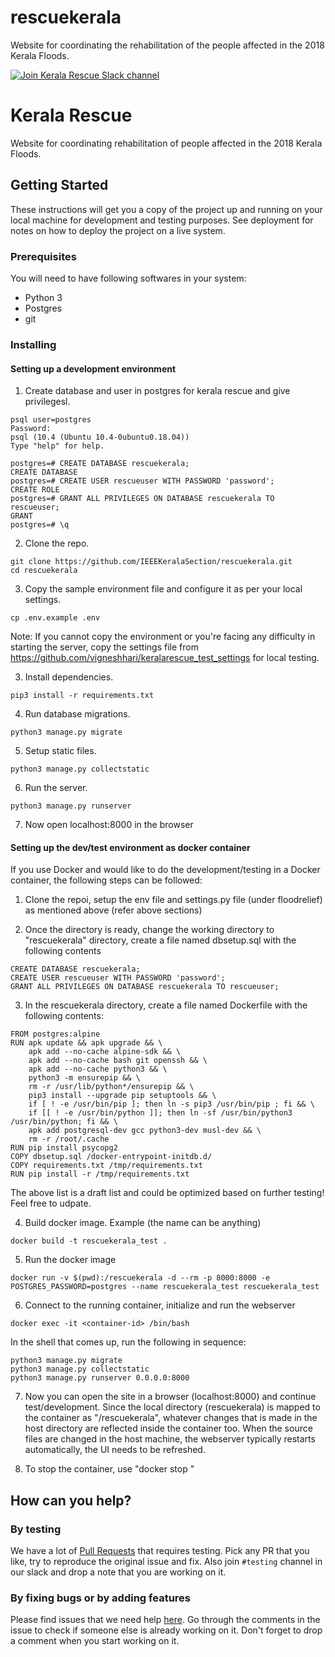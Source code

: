# rescuekerala

Website for coordinating the rehabilitation of the people affected in the 2018 Kerala Floods.

[![Join Kerala Rescue Slack channel](https://i.imgur.com/V7jxjak.png)](https://join.slack.com/t/keralarescue/shared_invite/enQtNDE4NzUyNjg4MjQ3LTJiMDU0ZmFhODNlNDE3ZDc4ZmFlMGI0YmQ0MzI0NWYyNThlOTgwYTM2Y2JlYzMxMDMxMzUwY2E2MmVmNDQyNmE)

# Kerala Rescue

Website for coordinating rehabilitation of people affected in the 2018 Kerala Floods.

## Getting Started

These instructions will get you a copy of the project up and running on your local machine for development and testing purposes. See deployment for notes on how to deploy the project on a live system.

### Prerequisites

You will need to have following softwares in your system:

- Python 3
- Postgres
- git

### Installing

#### Setting up a development environment

1. Create database and user in postgres for kerala rescue and give privilegesl.

```
psql user=postgres
Password:
psql (10.4 (Ubuntu 10.4-0ubuntu0.18.04))
Type "help" for help.

postgres=# CREATE DATABASE rescuekerala;
CREATE DATABASE
postgres=# CREATE USER rescueuser WITH PASSWORD 'password';
CREATE ROLE
postgres=# GRANT ALL PRIVILEGES ON DATABASE rescuekerala TO rescueuser;
GRANT
postgres=# \q

```

2. Clone the repo.
```
git clone https://github.com/IEEEKeralaSection/rescuekerala.git
cd rescuekerala
```

3. Copy the sample environment file and configure it as per your local settings.

```
cp .env.example .env
```

Note: If you cannot copy the environment or you're facing any difficulty in starting the server, copy the settings file from
https://github.com/vigneshhari/keralarescue_test_settings for local testing.

3. Install dependencies.

```
pip3 install -r requirements.txt
```

4. Run database migrations.

```
python3 manage.py migrate
```

5. Setup static files.
```
python3 manage.py collectstatic
```

6. Run the server.

```
python3 manage.py runserver
```
7. Now open localhost:8000 in the browser

#### Setting up the dev/test environment as docker container
If you use Docker and would like to do the development/testing in a Docker container, the following steps can be followed:

1. Clone the repoi, setup the env file and settings.py file (under floodrelief) as mentioned above (refer above sections)

2. Once the directory is ready, change the working directory to "rescuekerala" directory, create a file named dbsetup.sql with the following contents
```
CREATE DATABASE rescuekerala;
CREATE USER rescueuser WITH PASSWORD 'password';
GRANT ALL PRIVILEGES ON DATABASE rescuekerala TO rescueuser;
```

3. In the rescuekerala directory, create a file named Dockerfile with the following contents:
```
FROM postgres:alpine
RUN apk update && apk upgrade && \
    apk add --no-cache alpine-sdk && \
    apk add --no-cache bash git openssh && \
    apk add --no-cache python3 && \
    python3 -m ensurepip && \
    rm -r /usr/lib/python*/ensurepip && \
    pip3 install --upgrade pip setuptools && \
    if [ ! -e /usr/bin/pip ]; then ln -s pip3 /usr/bin/pip ; fi && \
    if [[ ! -e /usr/bin/python ]]; then ln -sf /usr/bin/python3 /usr/bin/python; fi && \
    apk add postgresql-dev gcc python3-dev musl-dev && \
    rm -r /root/.cache
RUN pip install psycopg2
COPY dbsetup.sql /docker-entrypoint-initdb.d/
COPY requirements.txt /tmp/requirements.txt
RUN pip install -r /tmp/requirements.txt
```

The above list is a draft list and could be optimized based on further testing! Feel free to udpate.

4. Build docker image. Example (the name can be anything)
```
docker build -t rescuekerala_test .
```

5. Run the docker image
```
docker run -v $(pwd):/rescuekerala -d --rm -p 8000:8000 -e POSTGRES_PASSWORD=postgres --name rescuekerala_test rescuekerala_test
```

6. Connect to the running container, initialize and run the webserver
```
docker exec -it <container-id> /bin/bash
```

In the shell that comes up, run the following in sequence:
```
python3 manage.py migrate
python3 manage.py collectstatic
python3 manage.py runserver 0.0.0.0:8000
```

7. Now you can open the site in a browser (localhost:8000) and continue test/development. Since the local directory (rescuekerala) is mapped to the container as "/rescuekerala", whatever changes that is made in the host directory are reflected inside the container too. When the source files are changed in the host machine, the webserver typically restarts automatically, the UI needs to be refreshed.

8. To stop the container, use "docker stop <container-id>" 

## How can you help?

### By testing

We have a lot of [Pull Requests](https://github.com/IEEEKeralaSection/rescuekerala/pulls) that requires testing. Pick any PR that you like, try to reproduce the original issue and fix. Also join `#testing` channel in our slack and drop a note that you
are working on it.

### By fixing bugs or by adding features

Please find issues that we need help [here](https://github.com/IEEEKeralaSection/rescuekerala/issues?q=is%3Aissue+is%3Aopen+label%3A%22help+wanted%22). Go through the comments in the issue to check if someone else is already working on it. Don't forget to drop a comment when you start working on it.
